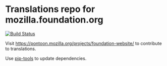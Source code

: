 # Translations repo for mozilla.foundation.org

[![Build Status](https://travis-ci.org/mozilla-l10n/fomo-l10n.svg?branch=master)](https://travis-ci.org/mozilla-l10n/fomo-l10n)

Visit https://pontoon.mozilla.org/projects/foundation-website/ to contribute to translations.

Use [pip-tools](https://github.com/jazzband/pip-tools) to update dependencies.
